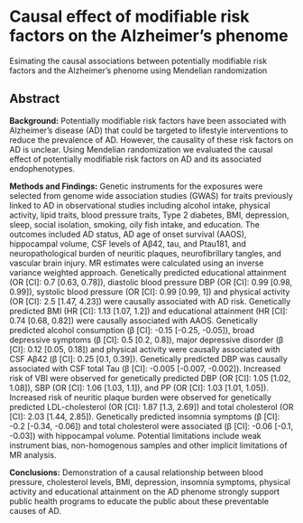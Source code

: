# Causal effect of modifiable risk factors on the Alzheimer’s phenome
Esimating the causal associations between potentially modifiable risk factors and the Alzheimer’s phenome using Mendelian randomization

## Abstract
**Background:** Potentially modifiable risk factors have been associated with Alzheimer’s disease (AD) that could be targeted to lifestyle interventions to reduce the prevalence of AD. However, the causality of these risk factors on AD is unclear. Using Mendelian randomization we evaluated the causal effect of potentially modifiable risk factors on AD and its associated endophenotypes.

**Methods and Findings:** Genetic instruments for the exposures were selected from genome wide association studies (GWAS) for traits previously linked to AD in observational studies including alcohol intake, physical activity, lipid traits, blood pressure traits, Type 2 diabetes, BMI, depression, sleep, social isolation, smoking, oily fish intake, and education. The outcomes included AD status, AD age of onset survival (AAOS), hippocampal volume, CSF levels of Aβ42, tau, and Ptau181, and neuropathological burden of neuritic plaques, neurofibrillary tangles, and vascular brain injury. MR estimates were calculated using an inverse variance weighted approach. Genetically predicted educational attainment (OR [CI]: 0.7 [0.63, 0.78]),  diastolic blood pressure DBP  (OR [CI]: 0.99 [0.98, 0.99]), systolic blood pressure (OR [CI]: 0.99 [0.99, 1]) and physical activity (OR [CI]: 2.5 [1.47, 4.23]) were causally associated with AD risk. Genetically predicted BMI (HR [CI]: 1.13 [1.07, 1.2]) and educational attainment (HR [CI]: 0.74 [0.68, 0.82]) were causally associated with AAOS. Genetically predicted alcohol consumption (β [CI]: -0.15 [-0.25, -0.05]), broad depressive symptoms (β [CI]: 0.5 [0.2, 0.8]), major depressive disorder (β [CI]: 0.12 [0.05, 0.18]) and physical activity were causally associated with CSF Aβ42 (β [CI]: 0.25 [0.1, 0.39]). Genetically predicted DBP was causally associated with CSF total Tau (β [CI]: -0.005 [-0.007, -0.002]). Increased risk of VBI were observed for genetically predicted DBP (OR [CI]: 1.05 [1.02, 1.08]), SBP (OR [CI]: 1.06 [1.03, 1.1]), and PP (OR [CI]: 1.03 [1.01, 1.05]). Increased risk of neuritic plaque burden were observed for genetically predicted LDL-cholesterol (OR [CI]: 1.87 [1.3, 2.69]) and total cholesterol (OR [CI]: 2.03 [1.44, 2.85]). Genetically predicted insomnia symptoms (β [CI]: -0.2 [-0.34, -0.06]) and total cholesterol were associated (β [CI]: -0.06 [-0.1, -0.03]) with hippocampal volume. Potential limitations include weak instrument bias, non-homogenous samples and other implicit limitations of MR analysis.

**Conclusions:** Demonstration of a causal relationship between blood pressure, cholesterol levels, BMI, depression, insomnia symptoms, physical activity and educational attainment on the AD phenome strongly support public health programs to educate the public about these preventable causes of AD.
